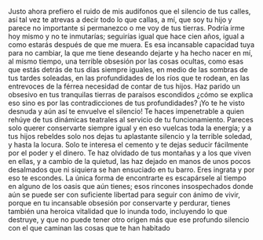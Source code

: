 

Justo ahora prefiero el ruido de mis audífonos que el silencio de tus calles, así tal vez te atrevas a decir todo lo que callas, a mí, que soy tu hijo y parece no importante si permanezco o me voy de tus tierras. Podría irme hoy mismo y no te inmutarías; seguirías igual que hace cien años, igual a como estarás después de que me muera. Es esa incansable capacidad tuya para no cambiar, la que me tiene deseando dejarte y ha hecho nacer en mí, al mismo tiempo, una terrible obsesión por las cosas ocultas, como esas que estás detrás de tus días siempre iguales, en medio de las sombras de tus tardes soleadas, en las profundidades de los ríos que te rodean, en las entrevoces de la férrea necesidad de contar de tus hijos. Haz parido un obsesivo en tus tranquilas tierras de paraísos escondidos ¿cómo se explica eso sino es por las contradicciones de tus profundidades? ¡Yo te he visto desnuda y aún así te envuelve el silencio!
Te haces impenetrable a quien rehúye de tus dinámicas teatrales al servicio de tu funcionamiento. Pareces solo querer conservarte siempre igual y en eso vuelcas toda la energía; y a tus hijos rebeldes solo nos dejas tu aplastante silencio y la terrible soledad, y hasta la locura. Solo te interesa el cemento y te dejas seducir fácilmente por el poder y el dinero. Te haz olvidado de tus montañas y a los que viven en ellas, y a cambio de la quietud, las haz dejado en manos de unos pocos desalmados que ni siquiera se han ensuciado en tu barro.
Eres ingrata y por eso te escondes. La única forma de encontrarte es escapársele al tiempo en alguno de los oasis que aún tienes; esos rincones insospechados donde aún se puede ser con suficiente libertad para seguir con ánimo de vivir, porque en tu incansable obsesión por conservarte y perdurar, tienes también una heroica vitalidad que lo inunda todo, incluyendo lo que destruye, y que no puede tener otro origen más que ese profundo silencio con el que caminan las cosas que te han habitado